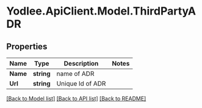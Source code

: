 # Yodlee.ApiClient.Model.ThirdPartyADR

## Properties

Name | Type | Description | Notes
------------ | ------------- | ------------- | -------------
**Name** | **string** | name of ADR | 
**Url** | **string** | Unique Id of ADR | 

[[Back to Model list]](../README.md#documentation-for-models) [[Back to API list]](../README.md#documentation-for-api-endpoints) [[Back to README]](../README.md)

